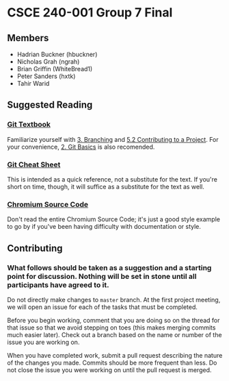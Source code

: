 # CSCE 240-001 Group 7 Final

## Members

- Hadrian Buckner (hbuckner)
- Nicholas Grah (ngrah)
- Brian Griffin (WhiteBread1)
- Peter Sanders (hxtk)
- Tahir Warid

## Suggested Reading

### [Git Textbook](https://git-scm.com/book/en/v2)

Familiarize yourself with [3. Branching](https://git-scm.com/book/en/v2/Git-Branching-Branches-in-a-Nutshell) and [5.2 Contributing to a Project](https://git-scm.com/book/en/v2/Distributed-Git-Contributing-to-a-Project). For your convenience, [2. Git Basics](https://git-scm.com/book/en/v2/Git-Basics-Getting-a-Git-Repository) is also recomended.

### [Git Cheat Sheet](https://www.linux.com/learn/your-real-world-git-cheat-sheet)

This is intended as a quick reference, not a substitute for the text. If you're short on time, though, it will suffice as a substitute for the text as well.

### [Chromium Source Code](https://chromium.googlesource.com/chromium/src.git/+/master)

Don't read the entire Chromium Source Code; it's just a good style example to go by if you've been having difficulty with documentation or style.

## Contributing 

### What follows should be taken as a suggestion and a starting point for discussion. Nothing will be set in stone until all participants have agreed to it.

Do not directly make changes to `master` branch. At the first project meeting, we will open an issue for each of the tasks that must be completed.

Before you begin working, comment that you are doing so on the thread for that issue so that we avoid stepping on toes (this makes merging commits much easier later). Check out a branch based on the name or number of the issue you are working on.

When you have completed work, submit a pull request describing the nature of the changes you made. Commits should be more frequent than less. Do not close the issue you were working on until the pull request is merged.

